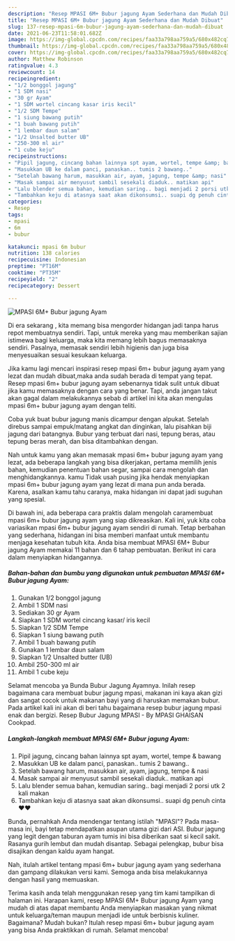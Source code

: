 ```yaml
---
description: "Resep MPASI 6M+ Bubur jagung Ayam Sederhana dan Mudah Dibuat"
title: "Resep MPASI 6M+ Bubur jagung Ayam Sederhana dan Mudah Dibuat"
slug: 137-resep-mpasi-6m-bubur-jagung-ayam-sederhana-dan-mudah-dibuat
date: 2021-06-23T11:58:01.682Z
image: https://img-global.cpcdn.com/recipes/faa33a798aa759a5/680x482cq70/mpasi-6m-bubur-jagung-ayam-foto-resep-utama.jpg
thumbnail: https://img-global.cpcdn.com/recipes/faa33a798aa759a5/680x482cq70/mpasi-6m-bubur-jagung-ayam-foto-resep-utama.jpg
cover: https://img-global.cpcdn.com/recipes/faa33a798aa759a5/680x482cq70/mpasi-6m-bubur-jagung-ayam-foto-resep-utama.jpg
author: Matthew Robinson
ratingvalue: 4.3
reviewcount: 14
recipeingredient:
- "1/2 bonggol jagung"
- "1 SDM nasi"
- "30 gr Ayam"
- "1 SDM wortel cincang kasar iris kecil"
- "1/2 SDM Tempe"
- "1 siung bawang putih"
- "1 buah bawang putih"
- "1 lembar daun salam"
- "1/2 Unsalted butter UB"
- "250-300 ml air"
- "1 cube keju"
recipeinstructions:
- "Pipil jagung, cincang bahan lainnya spt ayam, wortel, tempe &amp; bawang"
- "Masukkan UB ke dalam panci, panaskan.. tumis 2 bawang.."
- "Setelah bawang harum, masukkan air, ayam, jagung, tempe &amp; nasi"
- "Masak sampai air menyusut sambil sesekali diaduk.. matikan api"
- "Lalu blender semua bahan, kemudian saring.. bagi menjadi 2 porsi utk 2 kali makan"
- "Tambahkan keju di atasnya saat akan dikonsumsi.. suapi dg penuh cinta ♥️♥️"
categories:
- Resep
tags:
- mpasi
- 6m
- bubur

katakunci: mpasi 6m bubur 
nutrition: 138 calories
recipecuisine: Indonesian
preptime: "PT16M"
cooktime: "PT35M"
recipeyield: "2"
recipecategory: Dessert

---
```



![MPASI 6M+ Bubur jagung Ayam](https://img-global.cpcdn.com/recipes/faa33a798aa759a5/680x482cq70/mpasi-6m-bubur-jagung-ayam-foto-resep-utama.jpg)

Di era  sekarang , kita memang bisa mengorder hidangan jadi tanpa harus repot membuatnya sendiri. Tapi, untuk mereka yang mau memberikan sajian istimewa bagi keluarga, maka kita memang lebih bagus memasaknya sendiri. Pasalnya, memasak sendiri lebih higienis dan juga bisa menyesuaikan sesuai kesukaan keluarga.

Jika kamu lagi mencari inspirasi resep mpasi 6m+ bubur jagung ayam yang lezat dan mudah dibuat,maka anda sudah berada di tempat yang tepat. Resep mpasi 6m+ bubur jagung ayam  sebenarnya tidak sulit untuk dibuat jika kamu memasaknya dengan cara yang benar. Tapi, anda jangan takut akan gagal dalam melakukannya 
sebab di artikel ini kita akan mengulas mpasi 6m+ bubur jagung ayam dengan teliti.  

Coba yuk buat bubur jagung manis dicampur dengan alpukat. Setelah direbus sampai empuk/matang angkat dan dinginkan, lalu pisahkan biji jagung dari batangnya. Bubur yang terbuat dari nasi, tepung beras, atau tepung beras merah, dan bisa ditambahkan dengan.

Nah untuk kamu yang akan memasak mpasi 6m+ bubur jagung ayam yang lezat, ada beberapa langkah yang bisa dikerjakan, pertama memilih jenis bahan, kemudian penentuan bahan segar, sampai cara mengolah dan menghidangkannya. kamu Tidak usah pusing jika hendak menyiapkan mpasi 6m+ bubur jagung ayam yang lezat di mana pun anda berada. Karena, asalkan kamu  tahu caranya, maka hidangan ini dapat jadi suguhan yang spesial.

Di bawah ini, ada beberapa cara praktis  dalam mengolah caramembuat mpasi 6m+ bubur jagung ayam yang siap dikreasikan. Kali ini, yuk kita coba variasikan mpasi 6m+ bubur jagung ayam sendiri di rumah. Tetap berbahan yang sederhana, hidangan ini bisa memberi manfaat untuk membantu menjaga kesehatan tubuh kita. Anda bisa membuat MPASI 6M+ Bubur jagung Ayam memakai 11 bahan dan 6 tahap pembuatan. Berikut ini cara dalam menyiapkan hidangannya.

<!--inarticleads1-->

##### Bahan-bahan dan bumbu yang digunakan untuk pembuatan MPASI 6M+ Bubur jagung Ayam:

1. Gunakan 1/2 bonggol jagung
1. Ambil 1 SDM nasi
1. Sediakan 30 gr Ayam
1. Siapkan 1 SDM wortel cincang kasar/ iris kecil
1. Siapkan 1/2 SDM Tempe
1. Siapkan 1 siung bawang putih
1. Ambil 1 buah bawang putih
1. Gunakan 1 lembar daun salam
1. Siapkan 1/2 Unsalted butter (UB)
1. Ambil 250-300 ml air
1. Ambil 1 cube keju


Selamat mencoba ya Bunda Bubur Jagung Ayamnya. Inilah resep bagaimana cara membuat bubur jagung mpasi, makanan ini kaya akan gizi dan sangat cocok untuk makanan bayi yang di haruskan memakan bubur. Pada artikel kali ini akan di beri tahu bagaimana resep bubur jagung mpasi enak dan bergizi. Resep Bubur Jagung MPASI - By MPASI GHAISAN Cookpad. 

<!--inarticleads2-->

##### Langkah-langkah membuat MPASI 6M+ Bubur jagung Ayam:

1. Pipil jagung, cincang bahan lainnya spt ayam, wortel, tempe &amp; bawang
1. Masukkan UB ke dalam panci, panaskan.. tumis 2 bawang..
1. Setelah bawang harum, masukkan air, ayam, jagung, tempe &amp; nasi
1. Masak sampai air menyusut sambil sesekali diaduk.. matikan api
1. Lalu blender semua bahan, kemudian saring.. bagi menjadi 2 porsi utk 2 kali makan
1. Tambahkan keju di atasnya saat akan dikonsumsi.. suapi dg penuh cinta ♥️♥️


Bunda, pernahkah Anda mendengar tentang istilah &#34;MPASI&#34;? Pada masa-masa ini, bayi tetap mendapatkan asupan utama gizi dari ASI. Bubur jagung yang legit dengan taburan ayam tumis ini bisa diberikan saat si kecil sakit. Rasanya gurih lembut dan mudah disantap. Sebagai pelengkap, bubur bisa disajikan dengan kaldu ayam hangat. 

Nah, itulah artikel tentang  mpasi 6m+ bubur jagung ayam  yang sederhana dan gampang dilakukan versi kami. Semoga anda bisa melakukannya dengan hasil yang memuaskan. 

Terima kasih anda telah menggunakan resep yang tim kami tampilkan di halaman ini. Harapan kami, resep  MPASI 6M+ Bubur jagung Ayam yang mudah di atas dapat membantu Anda menyiapkan masakan yang nikmat untuk keluarga/teman maupun menjadi ide untuk berbisnis kuliner. Bagaimana? Mudah bukan? Itulah resep mpasi 6m+ bubur jagung ayam yang bisa Anda praktikkan di rumah. Selamat mencoba!

